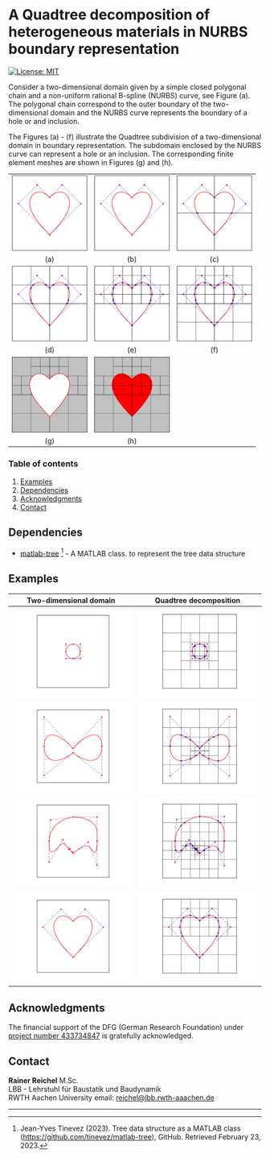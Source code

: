 # A Quadtree decomposition of heterogeneous materials in NURBS boundary representation

[![License: MIT](https://img.shields.io/badge/License-MIT-success.svg)](https://opensource.org/licenses/MIT)

Consider a two-dimensional domain given by a simple closed polygonal chain and
a non-uniform rational B-spline (NURBS) curve, see Figure (a).  The polygonal chain correspond to the outer
boundary of the two-dimensional domain and the NURBS curve represents the
boundary of a hole or and inclusion.  

The Figures (a) - (f) illustrate the Quadtree subdivision of a two-dimensional
domain in boundary representation. 
The subdomain enclosed by the NURBS curve can represent a hole or an
inclusion. The corresponding finite element meshes are shown in Figures (g) and (h).

| | | |
| :---: | :---: | :---: |
| <img src="./Images/HeartQuadtreeDecomp0.png" alt=" " width="150px"/> | <img src="./Images/HeartQuadtreeDecomp0.png" alt=" " width="150px"/>  | <img src="./Images/HeartQuadtreeDecomp1.png" alt=" " width="150px"/> |
| (a)  | (b)  | (c) |
| <img src="./Images/HeartQuadtreeDecomp2.png" alt=" " width="150px"/> | <img src="./Images/HeartQuadtreeDecomp3.png" alt=" " width="150px"/> | <img src="./Images/HeartQuadtreeDecomp4.png" alt=" " width="150px"/> |
| (d) | (e) | (f) |
| <img src="./Images/HeartQuadtreeDecomp6.png" alt=" " width="150px"/> | <img src="./Images/HeartQuadtreeDecomp7.png" alt=" " width="150px"/> |  |
| (g) | (h) |  |


### Table of contents
1. [Examples](#examples)
1. [Dependencies](#dependencies)
1. [Acknowledgments](#acknowledgments)
1. [Contact](#contact)

## Dependencies

- [matlab-tree](https://github.com/tinevez/matlab-tree) [^1] - A MATLAB class.
  to represent the tree data structure

[^1]:  Jean-Yves Tinevez (2023). Tree data structure as a MATLAB class
(https://github.com/tinevez/matlab-tree), GitHub. Retrieved February 23, 2023.

## Examples

| Two-dimensional domain | Quadtree decomposition |
| :---: | :---: |
|<img src="./Examples/Circumference0.png" alt=" " width="300px"/> | <img src="./Examples/Circumference1.png" alt=" " width="300px"/> |
|<img src="./Examples/DoubleCircumference0.png" alt=" " width="300px"/> | <img src="./Examples/DoubleCircumference1.png" alt=" " width="300px"/> |
|<img src="./Examples/Mobi-Dick0.png" alt=" " width="300px"/> | <img src="./Examples/Mobi-Dick1.png" alt=" " width="300px"/> |
|<img src="./Examples/Heart0.png" alt=" " width="300px"/> | <img src="./Examples/Heart1.png" alt=" " width="300px"/> |



## Acknowledgments <a name="acknowledgments"></a>

The financial support of the DFG (German Research Foundation) under 
[project number 433734847](https://gepris.dfg.de/gepris/projekt/433734847?language=en)
is gratefully acknowledged.

## Contact <a name="contact"></a>  

**Rainer Reichel** M.Sc.  
LBB - Lehrstuhl für Baustatik und Baudynamik  
RWTH Aachen University 
email: <reichel@lbb.rwth-aaachen.de>

---



